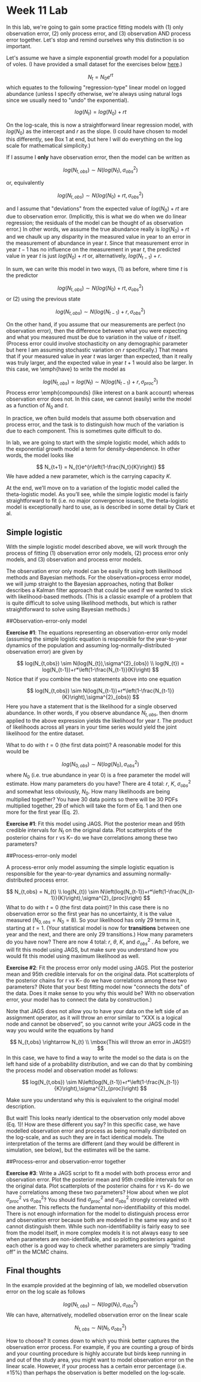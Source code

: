 Week 11 Lab
========================================================

In this lab, we're going to gain some practice fitting models with (1) only observation error, (2) only process error, and (3) observation AND process error together. Let's stop and remind ourselves why this distinction is so important. 

Let's assume we have a simple exponential growth model for a population of voles. (I have provided a small dataset for the exercises below [here](https://github.com/hlynch/Bayesian2020/tree/master/_data/vole_data.txt).)

$$
N_{t} = N_{0}e^{rt}
$$
which equates to the following "regression-type" linear model on logged abundance (unless I specify otherwise, we're always using natural logs since we usually need to "undo" the exponential).

$$
log(N_{t}) = log(N_{0})+rt
$$

On the log-scale, this is now a straightforward linear regression model, with $log(N_{0})$ as the intercept and $r$ as the slope. (I could have chosen to model this differently, see Box 1 at end, but here I will do everything on the log scale for mathematical simplicity.)

If I assume I **only** have observation error, then the model can be written as

$$
log(N_{t,obs}) \sim N(log(N_{t}),\sigma^{2}_{obs})
$$

or, equivalently

$$
log(N_{t,obs}) \sim N(log(N_{0})+rt,\sigma^{2}_{obs})
$$

and I assume that "deviations" from the expected value of $log(N_{0})+rt$ are due to observation error. (Implicitly, this is what we do when we do linear regression; the residuals of the model can be thought of as observation error.) In other words, we assume the true abundance really is $log(N_{0})+rt$ and we chaulk up any disparity in the measured value in year to an error in the measurement of abundance in year $t$. Since that measurement error in year $t-1$ has no influence on the measurement in year $t$, the predicted value in year $t$ is just $log(N_{0})+rt$ or, alternatively, $log(N_{t-1})+r$. 

In sum, we can write this model in two ways, (1) as before, where time $t$ is the predictor

$$
log(N_{t,obs}) \sim N(log(N_{0})+rt,\sigma^{2}_{obs})
$$
or (2) using the previous state

$$
log(N_{t,obs}) \sim N(log(N_{t-1})+r,\sigma^{2}_{obs})
$$

On the other hand, if you assume that our measurements are perfect (no observation error), then the difference between what you were expecting and what you measured must be due to variation in the value of $r$ itself. (Process error could involve stochasticity on any demographic parameter but here I am assuming stochastic variation on $r$ specifically.)  That means that if your measured value in year $t$ was larger than expected, than it really was truly larger, and the expected value in year $t+1$ would also be larger. In this case, we \emph{have} to write the model as

$$
log(N_{t,obs}) = log(N_{t}) \sim N(log(N_{t-1})+r,\sigma^{2}_{proc})
$$
Process error \emph{compounds} (like interest on a bank account) whereas observation error does not. In this case, we cannot (easily) write the model as a function of $N_{0}$ and $t$.

In practice, we often build models that assume both observation and process error, and the task is to distinguish how much of the variation is due to each component. This is sometimes quite difficult to do.

In lab, we are going to start with the simple logistic model, which adds to the exponential growth model a term for density-dependence. In other words, the model looks like

$$
N_{t+1} = N_{t}e^{r\left(1-\frac{N_t}{K}\right)}
$$
We have added a new parameter, which is the carrying capacity $K$.

At the end, we’ll move on to a variation of the logistic model called the theta-logistic model. As you’ll see, while the simple logistic model is fairly straightforward to fit (i.e. no major convergence issues), the theta-logistic model is exceptionally hard to use, as is described in some detail by Clark et al.

Simple logistic
----------------

With the simple logistic model described above, we will work through the process of fitting (1) observation error only models, (2) process error only models, and (3) observation and process error models. 

The observation error only model can be easily fit using both likelihood methods and Bayesian methods. For the observation+process error model, we will jump straight to the Bayesian approaches, noting that Bolker describes a Kalman filter approach that could be used if we wanted to stick with likelihood-based methods. (This is a classic example of a problem that is quite difficult to solve using likelihood methods, but which is rather straightforward to solve using Bayesian methods.)

##Observation-error-only model

**Exercise #1**: The equations representing an observation-error only model (assuming the simple logistic equation is responsible for the year-to-year dynamics of the population and assuming log-normally-distributed observation error) are given by

$$
log(N_{t,obs}) \sim N(log(N_{t}),\sigma^{2}_{obs}) \\
log(N_{t}) = log(N_{t-1})+r*\left(1-\frac{N_{t-1}}{K}\right)
$$
Notice that if you combine the two statements above into one equation

$$
log(N_{t,obs}) \sim N(log(N_{t-1})+r*\left(1-\frac{N_{t-1}}{K}\right),\sigma^{2}_{obs})
$$
Here you have a statement that is the likelihood for a single observed abundance. In other words, if you observe abundance $N_{t,obs}$, then dnorm applied to the above expression yields the likelihood for year $t$. The product of likelihoods across all years in your time series would yield the joint likelihood for the entire dataset.

What to do with $t=0$ (the first data point)? A reasonable model for this would be

$$
log(N_{0,obs}) \sim N(log(N_{0}),\sigma^{2}_{obs})
$$
where $N_{0}$ (i.e. true abundance in year 0) is a free parameter the model will estimate. How many parameters do you have?  There are 4 total: $r$, $K$, $\sigma^{2}_{obs}$ and somewhat less obviously, $N_{0}$. How many likelihoods are being multiplied together? You have 30 data points so there will be 30 PDFs multiplied together, 29 of which will take the form of Eq. 1 and then one more for the first year (Eq. 2).

**Exercise #1**: Fit this model using JAGS. Plot the posterior mean and 95th credible intervals for $N_{t}$ on the original data. Plot scatterplots of the posterior chains for r vs K– do we have correlations among these two parameters?

##Process-error-only model

A process-error only model assuming the simple logistic equation is responsible for the year-to-year dynamics and assuming normally-distributed process error. 

$$
N_{t,obs} = N_{t} \\
log(N_{t}) \sim N\left(log(N_{t-1})+r*\left(1-\frac{N_{t-1}}{K}\right),\sigma^{2}_{proc}\right)
$$
What to do with $t=0$ (the first data point)? In this case there is no observation error so the first year has no uncertainty, it is the value measured ($N_{0,obs} = N_{0} = 8$). So your likelihood has only 29 terms in it, starting at $t=1$. (Your statistical model is now for **transitions** between one year and the next, and there are only 29 transitions.) How many parameters do you have now?  There are now 4 total: $r$, $\theta$, $K$, and $\sigma^{2}_{obs}$ . As before, we will fit this model using JAGS, but make sure you understand how you would fit this model using maximum likelihood as well.

**Exercise #2**: Fit the process error only model using JAGS. Plot the posterior mean and 95th credible intervals for  on the original data. Plot scatterplots of the posterior chains for r vs K– do we have correlations among these two parameters? (Note that your best fitting model now "connects the dots" of the data. Does it make sense to you why this would be? With no observation error, your model has to connect the data by construction.)

Note that JAGS does not allow you to have your data on the left side of an assignment operator, as it will throw an error similar to “XXX is a logical node and cannot be observed”, so you cannot write your JAGS code in the way you would write the equations by hand

$$
N_{t,obs} \rightarrow N_{t} \\ 
\mbox{This will throw an error in JAGS!!}
$$
In this case, we have to find a way to write the model so the data is on the left hand side of a probability distribution, and we can do that by combining the process model and observation model as follows:

$$
log(N_{t,obs}) \sim N\left(log(N_{t-1})+r*\left(1-\frac{N_{t-1}}{K}\right),\sigma^{2}_{proc}\right)
$$

Make sure you understand why this is equivalent to the original model description.

But wait! This looks nearly identical to the observation only model above (Eq. 1)! How are these different you say? In this specific case, we have modelled observation error and process as being normally distributed on the log-scale, and as such they are in fact identical models. The interpretation of the  terms are different (and they would be different in simulation, see below), but the estimates will be the same. 

##Process-error and observation-error together

**Exercise #3**: Write a JAGS script to fit a model with both process error and observation error. Plot the posterior mean and 95th credible intervals for  on the original data. Plot scatterplots of the posterior chains for r vs K– do we have correlations among these two parameters? How about when we plot $\sigma^{2}_{proc}$ vs $\sigma^{2}_{obs}$? You should find $\sigma^{2}_{proc}$ and $\sigma^{2}_{obs}$ strongly correlated with one another. This reflects the fundamental non-identifiability of this model. There is not enough information for the model to distinguish process error and observation error because both are modeled in the same way and so it cannot distinguish them. While such non-identifiability is fairly easy to see from the model itself, in more complex models it is not always easy to see when parameters are non-identifiable, and so plotting posteriors against each other is a good way to check whether parameters are simply “trading off” in the MCMC chains.

Final thoughts
----------------

In the example provided at the beginning of lab, we modelled observation error on the log scale as follows

$$
log(N_{t,obs}) \sim N(log(N_{t}),\sigma^{2}_{obs})
$$
We can have, alternatively, modelled observation error on the linear scale

$$
N_{t,obs} \sim N(N_{t},\sigma^{2}_{obs})
$$

How to choose? It comes down to which you think better captures the observation error process. For example, if you are counting a group of birds and your counting procedure is highly accurate but birds keep running in and out of the study area, you might want to model observation error on the linear scale. However, if your process has a certain error percentage (i.e. $\pm15\%$) than perhaps the observation is better modelled on the log-scale.

